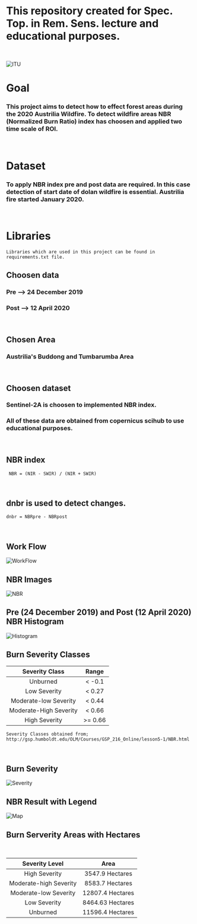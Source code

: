 # This repository created for Spec. Top. in Rem. Sens. lecture and educational purposes.
</br>

![ITU](images/itu.jpg 'ITU')

# Goal
### This project aims to detect how to effect forest areas during the 2020 Austrilia Wildfire. To detect wildfire areas NBR (Normalized Burn Ratio) index has choosen and applied two time scale of ROI. 
</br>

# Dataset

### To apply NBR index pre and post data are required. In this case detection of start date of dolan wildfire is essential. Austrilia fire started January 2020.

<br>

# Libraries
```
Libraries which are used in this project can be found in requirements.txt file.
```

## Choosen data
### Pre  -->  24 December 2019
### Post -->  12 April 2020
</br>

## Chosen Area
### Austrilia's Buddong and Tumbarumba Area

<br>

## Choosen dataset
### Sentinel-2A is choosen to implemented NBR index.
### All of these data are obtained from copernicus scihub to use educational purposes.
</br>


## NBR index
```
 NBR = (NIR - SWIR) / (NIR + SWIR)
```
</br>

## dnbr is used to detect changes.
```
dnbr = NBRpre - NBRpost
```

<br>

## Work Flow
![WorkFlow](images/workflow.png 'WorkFlow')


## NBR Images
![NBR](images/NBR.png 'NBR')


## Pre (24 December 2019) and Post (12 April 2020) NBR Histogram

![Histogram](images/hist.png 'Histogram')

## Burn Severity Classes

| Severity Class | Range |
| :------------: | :---:|
|Unburned | < -0.1|
|Low Severity| < 0.27|
|Moderate-low Severity| < 0.44|
|Moderate-High Severity| < 0.66|
|High Severity| >= 0.66|

```
Severity Classes obtained from;
http://gsp.humboldt.edu/OLM/Courses/GSP_216_Online/lesson5-1/NBR.html
```
<br>

## Burn Severity
![Severity](images/burn_severity.png 'Severity')


## NBR Result with Legend
![Map](images/burn_result.png 'Result')

## Burn Serverity Areas with Hectares
<br>

| Severity Level | Area |
| :----: | :-:|
| High Severity | 3547.9 Hectares |
| Moderate-high Severity | 8583.7 Hectares |
| Moderate-low Severity | 12807.4 Hectares |
| Low Severity | 8464.63 Hectares |
| Unburned | 11596.4 Hectares |


